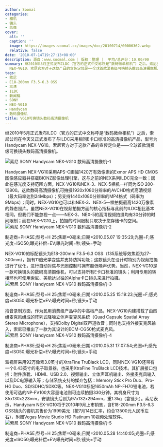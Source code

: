 ```yaml
---
author: Soomal
categories:
- 相机
- 镜头
- 影像
cover:
  alt: ''
  caption: ''
  image: https://images.soomal.cc/images/doc/20100714/00006362.webp
  relative: false
date: '2010-07-14T19:27:13+08:00'
description: 源自：www.soomal.com | 版权：整理 |  平均/总评分：10.00/90
summary: 继2010年5月正式发布ILDC（官方的正式中文称呼是“数码微单相机”）之后，索尼公司在今天又正式发布了与ILDC采用相同E卡口标准的高清摄像机产品，型号为Handycam
  NEX-VG10。索尼官方对于这款产品的宣传定位是――全球首款消费级可换镜头数码高清摄像机。它采用APS-C画幅1420万有效像素的Exmor APS HD CMOS图像感应器并搭载BIONZ影像处理引擎，这与之前的NEX系列ILDC完全一致……
tags:
- 索尼
- E18-200mm F3.5-6.3 OSS
- 高清
- ILDC
- 新闻稿
- SONY
- NEX-VG10
- Handycam
- 数码摄像机
title: VG10可换镜头数码高清摄像机
---
```


继2010年5月正式发布ILDC（官方的正式中文称呼是“数码微单相机”）之后，索尼公司在今天又正式发布了与ILDC采用相同E卡口标准的高清摄像机产品，型号为Handycam NEX-VG10。索尼官方对于这款产品的宣传定位是――全球首款消费级可换镜头数码高清摄像机。

![索尼 SONY Handycam NEX-VG10 数码高清摄像机-1](https://images.soomal.cc/images/doc/20100714/00006362.webp)



Handycam NEX-VG10采用APS-C画幅1420万有效像素的Exmor APS HD CMOS图像感应器并搭载BIONZ影像处理引擎，这与之前的NEX系列ILDC完全一致；因此在感光度支持范围方面，NEX-VG10和NEX-3、NEX-5相机一样同为ISO 200-12800。这款数码高清摄像机可拍摄1920x1080分辨率的AVCHD格式高清视频（最大码率达到24Mbps）；另支持1440x1080分辨率的MP4格式（码率为9Mbps）；同时，NEX-VG10也可以和NEX-3、NEX-5一样拍摄最高1420万像素的静态照片。虽然NEX-VG10在视频拍摄方面的核心指标与此前的ILDC相比基本相同，但我们不能忽视一点――NEX-3、NEX-5的高清视频拍摄均有30分钟的时间限制；而在NEX-VG10上，拍摄的时间限制只取决于您存储卡的空间。
![索尼 SONY Handycam NEX-VG10 数码高清摄像机-2](https://images.soomal.cc/images/doc/20100714/00006363.webp)

制造商=PHASE;型号=H 25;焦距=0毫米;日期=2010.05.07 19:35:29;光圈=F;感光度=ISO50;曝光补偿=EV;曝光时间=秒;镜头=手动



NEX-VG10的标配镜头为E18-200mm F3.5-6.3 OSS（135系统等效焦距为27-300mm），拥有11倍光学变焦并支持防抖功能；这款镜头在设计时特别为视频拍摄进行了优化，进行自动对焦与光圈控制时拥有超低噪声优势。当然，NEX-VG10是一款可换镜头的数码高清摄像机，可以支持所有E卡口标准的镜头；利用专用的转接环也可使用索尼、美能达以往的Alpha卡口镜头来进行拍摄。
![索尼 SONY Handycam NEX-VG10 数码高清摄像机-3](https://images.soomal.cc/images/doc/20100714/00006364.webp)

制造商=PHASE;型号=H 25;焦距=0毫米;日期=2010.05.25 15:19:23;光圈=F;感光度=ISO50;曝光补偿=EV;曝光时间=秒;镜头=手动



拾音录制方面，作为民用消费级产品中的中高档产品，NEX-VG10内建搭载了由四组麦克风组成的阵列式降噪立体声麦克风系统（Quad Capsule Spatial Array Stereo Microphone），支持Dolby Digital双声道收音；同时也支持外接麦克风输入，索尼已推出了一款为其设计的ECM-CG50枪式麦克风。
![索尼 SONY Handycam NEX-VG10 数码高清摄像机-4](https://images.soomal.cc/images/doc/20100714/00006365.webp)

制造商=PHASE;型号=H 25;焦距=0毫米;日期=2010.05.31 17:07:54;光圈=F;感光度=ISO50;曝光补偿=EV;曝光时间=秒;镜头=手动



监视屏采用92万像素3.0英寸的XtraFine TruBlack LCD，同时NEX-VG10还带有一个0.43英寸的电子取景器，也采用XtraFine TruBlack LCD技术。其扩展接口包括：附件热靴、HDMI、USB 2.0、视频输出、立体声耳机输出、外接麦克风输入以及DC电源输入等；存储系统支持的媒介包括：Memory Stick Pro Duo、Pro-HG Duo、SD/SDHC/SDXC等。NEX-VG10标配1650mAh NP-FH70锂电池，若使用可选的NP-FV100大容量电池则可连续拍摄330分钟。其机身尺寸为85x130x223mm，安装镜头后则为97x132x294mm，重1.3kg（含镜头）。索尼表示，Handycam NEX-VG10将于2010年9月上市销售，含E18-200mm F3.5-6.3 OSS镜头的套机其售价为1999美元（按7月14日汇率，约合13500元人民币左右），附赠Vegas Movie Studio HD Platinum 10视频处理软件。
![索尼 SONY Handycam NEX-VG10 数码高清摄像机-5](https://images.soomal.cc/images/doc/20100714/00006366.webp)

制造商=PHASE;型号=H 25;焦距=0毫米;日期=2010.05.28 14:40:05;光圈=F;感光度=ISO50;曝光补偿=EV;曝光时间=秒;镜头=手动